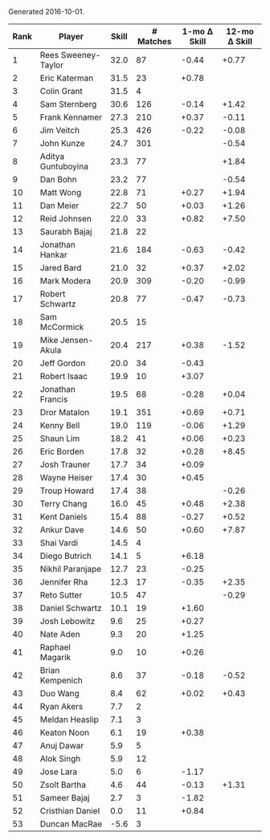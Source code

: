 Generated 2016-10-01.

| Rank | Player              | Skill | # Matches | 1-mo Δ Skill | 12-mo Δ Skill |
|------|---------------------|-------|-----------|--------------|---------------|
|    1 | Rees Sweeney-Taylor |  32.0 |        87 |        -0.44 |         +0.77 |
|    2 | Eric Katerman       |  31.5 |        23 |        +0.78 |               |
|    3 | Colin Grant         |  31.5 |         4 |              |               |
|    4 | Sam Sternberg       |  30.6 |       126 |        -0.14 |         +1.42 |
|    5 | Frank Kennamer      |  27.3 |       210 |        +0.37 |         -0.11 |
|    6 | Jim Veitch          |  25.3 |       426 |        -0.22 |         -0.08 |
|    7 | John Kunze          |  24.7 |       301 |              |         -0.54 |
|    8 | Aditya Guntuboyina  |  23.3 |        77 |              |         +1.84 |
|    9 | Dan Bohn            |  23.2 |        77 |              |         -0.54 |
|   10 | Matt Wong           |  22.8 |        71 |        +0.27 |         +1.94 |
|   11 | Dan Meier           |  22.7 |        50 |        +0.03 |         +1.26 |
|   12 | Reid Johnsen        |  22.0 |        33 |        +0.82 |         +7.50 |
|   13 | Saurabh Bajaj       |  21.8 |        22 |              |               |
|   14 | Jonathan Hankar     |  21.6 |       184 |        -0.63 |         -0.42 |
|   15 | Jared Bard          |  21.0 |        32 |        +0.37 |         +2.02 |
|   16 | Mark Modera         |  20.9 |       309 |        -0.20 |         -0.99 |
|   17 | Robert Schwartz     |  20.8 |        77 |        -0.47 |         -0.73 |
|   18 | Sam McCormick       |  20.5 |        15 |              |               |
|   19 | Mike Jensen-Akula   |  20.4 |       217 |        +0.38 |         -1.52 |
|   20 | Jeff Gordon         |  20.0 |        34 |        -0.43 |               |
|   21 | Robert Isaac        |  19.9 |        10 |        +3.07 |               |
|   22 | Jonathan Francis    |  19.5 |        68 |        -0.28 |         +0.04 |
|   23 | Dror Matalon        |  19.1 |       351 |        +0.69 |         +0.71 |
|   24 | Kenny Bell          |  19.0 |       119 |        -0.06 |         +1.29 |
|   25 | Shaun Lim           |  18.2 |        41 |        +0.06 |         +0.23 |
|   26 | Eric Borden         |  17.8 |        32 |        +0.28 |         +8.45 |
|   27 | Josh Trauner        |  17.7 |        34 |        +0.09 |               |
|   28 | Wayne Heiser        |  17.4 |        30 |        +0.45 |               |
|   29 | Troup Howard        |  17.4 |        38 |              |         -0.26 |
|   30 | Terry Chang         |  16.0 |        45 |        +0.48 |         +2.38 |
|   31 | Kent Daniels        |  15.4 |        88 |        -0.27 |         +0.52 |
|   32 | Ankur Dave          |  14.6 |        50 |        +0.60 |         +7.87 |
|   33 | Shai Vardi          |  14.5 |         4 |              |               |
|   34 | Diego Butrich       |  14.1 |         5 |        +6.18 |               |
|   35 | Nikhil Paranjape    |  12.7 |        23 |        -0.25 |               |
|   36 | Jennifer Rha        |  12.3 |        17 |        -0.35 |         +2.35 |
|   37 | Reto Sutter         |  10.5 |        47 |              |         -0.29 |
|   38 | Daniel Schwartz     |  10.1 |        19 |        +1.60 |               |
|   39 | Josh Lebowitz       |   9.6 |        25 |        +0.27 |               |
|   40 | Nate Aden           |   9.3 |        20 |        +1.25 |               |
|   41 | Raphael Magarik     |   9.0 |        10 |        +0.26 |               |
|   42 | Brian Kempenich     |   8.6 |        37 |        -0.18 |         -0.52 |
|   43 | Duo Wang            |   8.4 |        62 |        +0.02 |         +0.43 |
|   44 | Ryan Akers          |   7.7 |         2 |              |               |
|   45 | Meldan Heaslip      |   7.1 |         3 |              |               |
|   46 | Keaton Noon         |   6.1 |        19 |        +0.38 |               |
|   47 | Anuj Dawar          |   5.9 |         5 |              |               |
|   48 | Alok Singh          |   5.9 |        12 |              |               |
|   49 | Jose Lara           |   5.0 |         6 |        -1.17 |               |
|   50 | Zsolt Bartha        |   4.6 |        44 |        -0.13 |         +1.31 |
|   51 | Sameer Bajaj        |   2.7 |         3 |        -1.82 |               |
|   52 | Cristhian Daniel    |   0.0 |        11 |        +0.84 |               |
|   53 | Duncan MacRae       |  -5.6 |         3 |              |               |